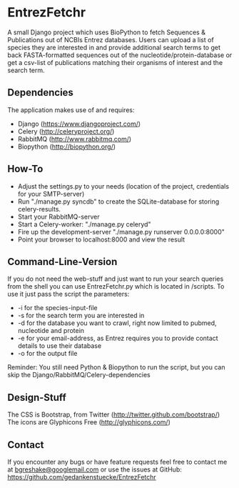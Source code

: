# EntrezFetchr


A small Django project which uses BioPython to fetch Sequences &amp; Publications out of NCBIs Entrez databases.
Users can upload a list of species they are interested in and provide additional search terms to get back FASTA-formatted sequences out of the nucleotide/protein-database or get a csv-list of publications matching their organisms of interest and the search term. 

## Dependencies
The application makes use of and requires:
* Django (https://www.djangoproject.com/)
* Celery (http://celeryproject.org/)
* RabbitMQ (http://www.rabbitmq.com/)
* Biopython (http://biopython.org/)

## How-To
* Adjust the settings.py to your needs (location of the project, credentials for your SMTP-server)
* Run "./manage.py syncdb" to create the SQLite-database for storing celery-results.
* Start your RabbitMQ-server
* Start a Celery-worker: "./manage.py celeryd"
* Fire up the development-server "./manage.py runserver 0.0.0.0:8000"
* Point your browser to localhost:8000 and view the result

## Command-Line-Version
If you do not need the web-stuff and just want to run your search queries from the shell you can use EntrezFetchr.py which is located in /scripts. To use it just pass the script the parameters:
* -i for the species-input-file 
* -s for the search term you are interested in
* -d for the database you want to crawl, right now limited to pubmed, nucleotide and protein
* -e for your email-address, as Entrez requires you to provide contact details to use their database
* -o for the output file

Reminder: You still need Python & Biopython to run the script, but you can skip the Django/RabbitMQ/Celery-dependencies

## Design-Stuff
The CSS is Bootstrap, from Twitter (http://twitter.github.com/bootstrap/)
The icons are Glyphicons Free (http://glyphicons.com/) 

## Contact
If you encounter any bugs or have feature requests feel free to contact me at bgreshake@googlemail.com or use the issues at GitHub: https://github.com/gedankenstuecke/EntrezFetchr
